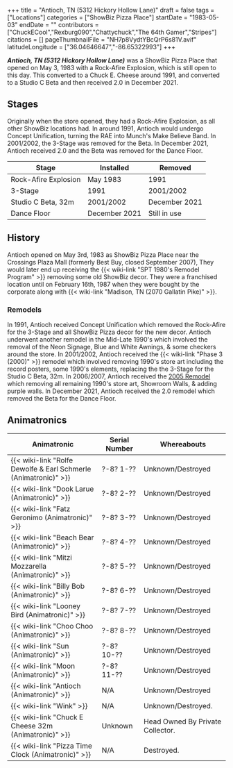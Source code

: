 +++
title = "Antioch, TN (5312 Hickory Hollow Lane)"
draft = false
tags = ["Locations"]
categories = ["ShowBiz Pizza Place"]
startDate = "1983-05-03"
endDate = ""
contributors = ["ChuckECool","Rexburg090","Chattychuck","The 64th Gamer","Stripes"]
citations = []
pageThumbnailFile = "NH7p8VydtYBcQrP6s81V.avif"
latitudeLongitude = ["36.04646647","-86.65322993"]
+++

***Antioch, TN (5312 Hickory Hollow Lane)*** was a ShowBiz Pizza Place that opened on May 3, 1983 with a Rock-Afire Explosion, which is still open to this day. This converted to a Chuck E. Cheese around 1991, and converted to a Studio C Beta and then received 2.0 in December 2021.

## Stages

Originally when the store opened, they had a Rock-Afire Explosion, as all other ShowBiz locations had. In around 1991, Antioch would undergo Concept Unification, turning the RAE into Munch's Make Believe Band. In 2001/2002, the 3-Stage was removed for the Beta. In December 2021, Antioch received 2.0 and the Beta was removed for the Dance Floor.

| Stage                | Installed     | Removed       |
|----------------------|---------------|---------------|
| Rock-Afire Explosion | May 1983      | 1991          |
| 3-Stage              | 1991          | 2001/2002     |
| Studio C Beta, 32m   | 2001/2002     | December 2021 |
| Dance Floor          | December 2021 | Still in use  |

## History

Antioch opened on May 3rd, 1983 as ShowBiz Pizza Place near the Crossings Plaza Mall (formerly Best Buy, closed September 2007), They would later end up receiving the {{< wiki-link "SPT 1980's Remodel Program" >}} removing some old ShowBiz decor. They were a franchised location until on February 16th, 1987 when they were bought by the corporate along with {{< wiki-link "Madison, TN (2070 Gallatin Pike)" >}}.

### Remodels

In 1991, Antioch received Concept Unification which removed the Rock-Afire for the 3-Stage and all ShowBiz Pizza decor for the new decor. Antioch underwent another remodel in the Mid-Late 1990's which involved the removal of the Neon Signage, Blue and White Awnings, &amp; some checkers around the store. In 2001/2002, Antioch received the {{< wiki-link "Phase 3 (2000)" >}} remodel which involved removing 1990's store art including the record posters, some 1990's elements, replacing the the 3-Stage for the Studio C Beta, 32m. In 2006/2007, Antioch received the [2005 Remodel](https://chuckepedia.com/wiki/CEC_2005_Remodel) which removing all remaining 1990's store art, Showroom Walls, &amp; adding purple walls. In December 2021, Antioch received the 2.0 remodel which removed the Beta for the Dance Floor.

## Animatronics

| Animatronic                                                               | Serial Number | Whereabouts                      |
|---------------------------------------------------------------------------|---------------|----------------------------------|
| {{< wiki-link "Rolfe Dewolfe &amp; Earl Schmerle (Animatronic)" >}} | ?-8? 1-??     | Unknown/Destroyed                |
| {{< wiki-link "Dook Larue (Animatronic)" >}}                        | ?-8? 2-??     | Unknown/Destroyed                |
| {{< wiki-link "Fatz Geronimo (Animatronic)" >}}                     | ?-8? 3-??     | Unknown/Destroyed                |
| {{< wiki-link "Beach Bear (Animatronic)" >}}                        | ?-8? 4-??     | Unknown/Destroyed                |
| {{< wiki-link "Mitzi Mozzarella (Animatronic)" >}}                  | ?-8? 5-??     | Unknown/Destroyed                |
| {{< wiki-link "Billy Bob (Animatronic)" >}}                         | ?-8? 6-??     | Unknown/Destroyed                |
| {{< wiki-link "Looney Bird (Animatronic)" >}}                       | ?-8? 7-??     | Unknown/Destroyed                |
| {{< wiki-link "Choo Choo (Animatronic)" >}}                         | ?-8? 8-??     | Unknown/Destroyed                |
| {{< wiki-link "Sun (Animatronic)" >}}                               | ?-8? 10-??    | Unknown/Destroyed                |
| {{< wiki-link "Moon (Animatronic)" >}}                              | ?-8? 11-??    | Unknown/Destroyed                |
| {{< wiki-link "Antioch (Animatronic)" >}}                           | N/A           | Unknown/Destroyed                |
| {{< wiki-link "Wink" >}}                                            | N/A           | Unknown/Destroyed.               |
| {{< wiki-link "Chuck E Cheese 32m (Animatronic)" >}}                | Unknown       | Head Owned By Private Collector. |
| {{< wiki-link "Pizza Time Clock (Animatronic)" >}}                  | N/A           | Destroyed.                       |